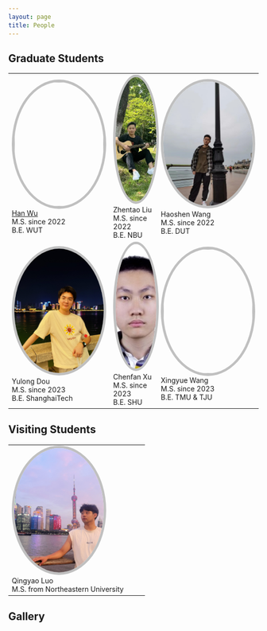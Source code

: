 ```yaml
---
layout: page
title: People
---
```




## Graduate Students
<!-- <style>
    .rounded-image {
        width: 180px;
        height: 300px;
        border-radius: 50%;
        border: 5px solid rgb(192, 192, 192);
    }
</style> -->
<style>
    .rounded-image {
        width: 180px;
        height: 250px;
        border-radius: 50%;
        border: 5px solid rgb(192, 192, 192);
        object-fit: cover;
        object-position: center;
    }
</style>


<table class="people" id="students">
    <tr>
        <td>
            <img src="/assets/img/people/HanWu.png" class="rounded-image"><br>
            <a href="http://hanwu.website/">Han Wu</a><br>
            M.S. since 2022<br>
            B.E. WUT
        </td>
        <td>
            <img src="/assets/img/people/ZhentaoLiu.jpg" class="rounded-image"><br>
            Zhentao Liu<br>
            M.S. since 2022<br>
            B.E. NBU
        </td>
        <td>
            <img src="/assets/img/people/HaoshenWang.jpg" class="rounded-image"><br>
            Haoshen Wang<br>
            M.S. since 2022<br>
            B.E. DUT
        </td>
    </tr>
    <tr>
        <td>
            <img src="/assets/img/people/YulongDou.jpg" class="rounded-image"><br>
            Yulong Dou<br>
            M.S. since 2023<br>
            B.E. ShanghaiTech
        </td>
        <td>
            <img src="/assets/img/people/ChenfanXu.jpg" class="rounded-image"><br>
            Chenfan Xu<br>
            M.S. since 2023<br>
            B.E. SHU
        </td>
        <td>
            <img src="/assets/img/people/XingyueWang.jpg" class="rounded-image"><br>
            Xingyue Wang<br>
            M.S. since 2023<br>
            B.E. TMU & TJU
        </td>
    </tr>
</table>






## Visiting Students
<html>
    <table class="people" id="students">
        <tr>
            <td>
                <img src="/assets/img/people/QingyaoLuo.jpg" class="rounded-image"><br>
                Qingyao Luo<br>
                M.S. from Northeastern University
            </td>
            <td>
                &nbsp;
            </td>
            <td>
                &nbsp;
            </td>
        </tr>
    </table>
</html>

<!-- <h3>Gallery </h3> -->
## Gallery
<div id="slider">
    <div id="image-container">
        <img src="/assets/img/Gallery/20230617_0.jpg">
        <img src="/assets/img/Gallery/20230617_1.jpg">
        <img src="/assets/img/Gallery/20230617_2.jpg">
    </div>
    <style>
        #slider {
            display: flex;
            justify-content: center;
        }
        #image-container {
            position: relative; 
            width: 100%; 
            height: 600px;
            overflow: hidden; 
        }
        #image-container img {
            position: absolute; 
            top: 0;
            left: 0;
            width: 100%;
            height: 100%; 
            object-fit: contain; 
            opacity: 0; 
            transition: opacity 0.5s ease-in-out;
        }
        #image-container img.active {
            opacity: 1; 
        }
    </style>
    <script>
        var slider = document.getElementById("slider"); 
        var imageContainer = document.getElementById("image-container"); 
        var images = imageContainer.getElementsByTagName("img"); 
        var index = 0; 
        var speed = 3000; 
        function slide() { 
            images[index].classList.remove("active"); 
            index++; 
            if (index >= images.length) {
                index = 0; 
            }
            images[index].classList.add("active"); 
            setTimeout(slide, speed);
        }
        slide();  
    </script>
</div>



